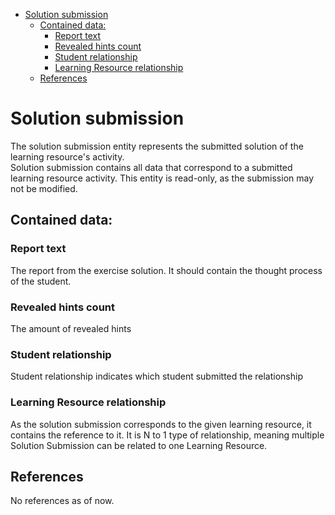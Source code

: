 <!-- TOC -->
* [Solution submission](#solution-submission)
  * [Contained data:](#contained-data)
    * [Report text](#report-text)
    * [Revealed hints count](#revealed-hints-count)
    * [Student relationship](#student-relationship)
    * [Learning Resource relationship](#learning-resource-relationship)
  * [References](#references)
<!-- TOC -->

# Solution submission

The solution submission entity represents the submitted solution of the learning resource's activity. \
Solution submission contains all data that correspond to a submitted learning resource activity.
This entity is read-only, as the submission may not be modified.

## Contained data:

### Report text

The report from the exercise solution. It should contain the thought process of the student.

### Revealed hints count

The amount of revealed hints

### Student relationship

Student relationship indicates which student submitted the relationship

### Learning Resource relationship

As the solution submission corresponds to the given learning resource, it contains the reference to it.
It is N to 1 type of relationship, meaning multiple Solution Submission can be related to one Learning Resource.

## References

No references as of now.